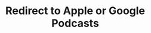 ---
title: Redirect to Apple or Google Podcasts
redirect_from:
- /078r/
- /zadnja/
- /instagram/
redirect_to: https://pod.fo/e/26997b
---
